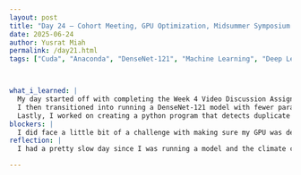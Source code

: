 ```yaml
---
layout: post
title: "Day 24 – Cohort Meeting, GPU Optimization, Midsummer Symposium Team Member Assignments"
date: 2025-06-24
author: Yusrat Miah
permalink: /day21.html
tags: ["Cuda", "Anaconda", "DenseNet-121", "Machine Learning", "Deep Learning"]



what_i_learned: |
  My day started off with completing the Week 4 Video Discussion Assignment, where I watched and annotated the videos of Group 13 and Group 5. From Group 13's video, I learned about how leveraging existing datasets to train a machine learning model, along with creating a data visualization dashboard for real-time forecasting, can significantly streamline operations for both airport personnel and passenger. Then, from Group 5's video, I got insight on that low accuracy when initially implementing AI models seems to be a common pitfall. 
  I then transitioned into running a DenseNet-121 model with fewer parameters and got an accuracy of 53%. I posulate the reasoning behind this is due to the reduced number of deep layers. Additionally, to further solidify my understanding of image recognition and machine learning code, I watched a 1.5 hour video titled "Build a Deep CNN Image Classifier with ANY Images." By doing so, I wrote some of my own code and tweaked some features. We also met up with another graduate student named Oyinkansola Aladeokin to discuss our overall progress so far. During this discussion, I was able to grasp the process of how papers are accepted in academia as I was unaware about the somewhat hefty pricetag involved for immediate open source availability for papers.
  Lastly, I worked on creating a python program that detects duplicate images since our dataset has multiple duplicate images, which significanlty slows down our runtime.
blockers: |
  I did face a little bit of a challenge with making sure my GPU was detected by my program and activated within my Conda environment.
reflection: |
  I had a pretty slow day since I was running a model and the climate control was down in the building in the morning. It is also very hot outside, which made my wallk over to the North side of campus harder than usual. I was able to find a journal article similar to our project titled "Driver Distraction Classification Using Deep Convolutional Autoencoder and Ensemble Learning." This was inspiring since it gave me a better overview about what our final product may look like.

---
```


